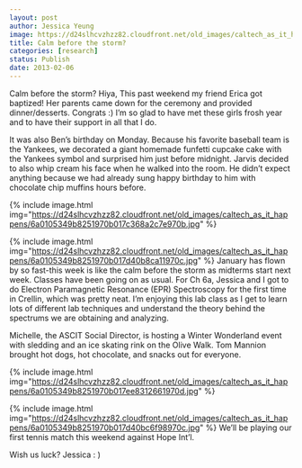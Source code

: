 ```yaml
---
layout: post
author: Jessica Yeung
image: https://d24slhcvzhzz82.cloudfront.net/old_images/caltech_as_it_happens/6a0105349b8251970b017d40b8ca82970c.jpg
title: Calm before the storm?
categories: [research]
status: Publish
date: 2013-02-06
---
```



Calm before the storm?
Hiya,
This past weekend my friend Erica got baptized! Her parents came down for the ceremony and provided dinner/desserts. Congrats :) I’m so glad to have met these girls frosh year and to have their support in all that I do. 

It was also Ben’s birthday on Monday. Because his favorite baseball team is the Yankees, we decorated a giant homemade funfetti cupcake cake with the Yankees symbol and surprised him just before midnight. Jarvis decided to also whip cream his face when he walked into the room. He didn’t expect anything because we had already sung happy birthday to him with chocolate chip muffins hours before.


{% include image.html img="https://d24slhcvzhzz82.cloudfront.net/old_images/caltech_as_it_happens/6a0105349b8251970b017c368a2c7e970b.jpg" %}

{% include image.html img="https://d24slhcvzhzz82.cloudfront.net/old_images/caltech_as_it_happens/6a0105349b8251970b017d40b8ca11970c.jpg" %}
January has flown by so fast-this week is like the calm before the storm as midterms start next week. Classes have been going on as usual. For Ch 6a, Jessica and I got to do Electron Paramagnetic Resonance (EPR) Spectroscopy for the first time in Crellin, which was pretty neat. I’m enjoying this lab class as I get to learn lots of different lab techniques and understand the theory behind the spectrums we are obtaining and analyzing.

Michelle, the ASCIT Social Director, is hosting a Winter Wonderland event with sledding and an ice skating rink on the Olive Walk. Tom Mannion brought hot dogs, hot chocolate, and snacks out for everyone.


{% include image.html img="https://d24slhcvzhzz82.cloudfront.net/old_images/caltech_as_it_happens/6a0105349b8251970b017ee8312661970d.jpg" %}

{% include image.html img="https://d24slhcvzhzz82.cloudfront.net/old_images/caltech_as_it_happens/6a0105349b8251970b017d40bc6f98970c.jpg" %}
We’ll be playing our first tennis match this weekend against Hope Int’l.

Wish us luck?
Jessica : )

